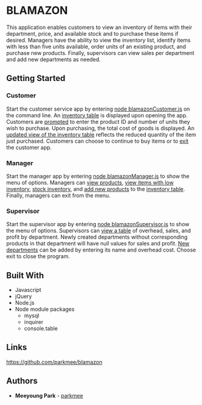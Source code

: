 # BLAMAZON
This application enables customers to view an inventory of items with their department, price, and available stock and to purchase these items if desired. Managers have the ability to view the inventory list, identify items with less than five units available, order units of an existing product, and purchase new products. Finally, supervisors can view sales per department and add new departments as needed.

## Getting Started

### Customer
Start the customer service app by entering [node blamazonCustomer.js](assets/images/customerStart.PNG) on the command line. An [inventory table](assets/images/customerInventory.PNG) is displayed upon opening the app. Customers are [prompted](assets/images/customerPurchase.PNG) to enter the product ID and number of units they wish to purchase. Upon purchasing, the total cost of goods is displayed. An [updated view of the inventory table](assets/images/customerInventoryUpdate.PNG) reflects the reduced quantity of the item just purchased. Customers can choose to continue to buy items or to [exit](assets/images/customerExit.PNG) the customer app.

### Manager

Start the manager app by entering [node blamazonManager.js](assets/images/managerStart.PNG) to show the menu of options. Managers can
[view products](assets/images/managerView.PNG), 
[view items with low inventory](assets/images/managerLowInventory.PNG), [stock inventory](assets/images/managerStock.PNG), and [add new products](assets/images/managerAddNewProduct.PNG) to the [inventory table](assets/images/managerUpdatedInventory.PNG). Finally, managers can exit from the menu.

### Supervisor
Start the supervisor app by entering [node blamazonSupervisor.js](assets/imagessupervisorStart.PNG) to show the menu of options. Supervisors can [view a table](assets/images/supervisorSales.PNG) of overhead, sales, and profit by department. Newly created departments without corresponding products in that department will have null values for sales and profit. [New departments](assets/images/supervisorNewDept.PNG) can be added by entering its name and overhead cost. Choose exit to close the program.

## Built With

* Javascript
* jQuery
* Node.js
* Node module packages
    * mysql
    * inquirer
    * console.table

## Links

https://github.com/parkmee/blamazon

## Authors

* **Meeyoung Park** - [parkmee](https://github.com/parkmee)